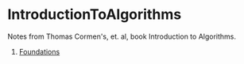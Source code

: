 # IntroductionToAlgorithms
Notes from Thomas Cormen's, et. al, book Introduction to Algorithms. 

1. [Foundations](https//github.com/nestorivanmo/IntroductionToAlgorithms/tree/master/1-Foundations)